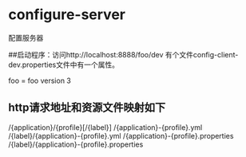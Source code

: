 # configure-server
配置服务器

##启动程序：访问http://localhost:8888/foo/dev
有个文件config-client-dev.properties文件中有一个属性。

foo = foo version 3

## http请求地址和资源文件映射如下

   /{application}/{profile}[/{label}]
   /{application}-{profile}.yml
   /{label}/{application}-{profile}.yml
   /{application}-{profile}.properties
   /{label}/{application}-{profile}.properties
  